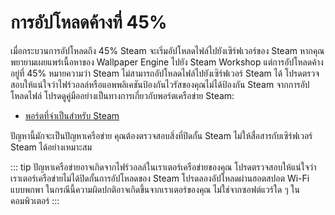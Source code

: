 # การอัปโหลดค้างที่ 45%

เมื่อกระบวนการอัปโหลดถึง 45% Steam จะเริ่มอัปโหลดไฟล์ไปยังเซิร์ฟเวอร์ของ Steam หากคุณพยายามเผยแพร่เนื้อหาของ Wallpaper Engine ไปยัง Steam Workshop แต่การอัปโหลดค้างอยู่ที่ 45% หมายความว่า Steam ไม่สามารถอัปโหลดไฟล์ไปยังเซิร์ฟเวอร์ Steam ได้ โปรดตรวจสอบให้แน่ใจว่าไฟร์วอลล์หรือแอพพลิเคชันป้องกันไวรัสของคุณไม่ได้ป้องกัน Steam จากการอัปโหลดไฟล์ โปรดดูคู่มืออย่างเป็นทางการเกี่ยวกับพอร์ตเครือข่าย Steam:

* [พอร์ตที่จำเป็นสำหรับ Steam](https://support.steampowered.com/kb_article.php?ref=8571-GLVN-8711)

ปัญหานี้มักจะเป็นปัญหาเครือข่าย คุณต้องตรวจสอบสิ่งที่ปิดกั้น Steam ไม่ให้สื่อสารกับเซิร์ฟเวอร์ Steam ได้อย่างเหมาะสม

::: tip
ปัญหาเครือข่ายอาจเกิดจากไฟร์วอลล์ในเราเตอร์เครือข่ายของคุณ โปรดตรวจสอบให้แน่ใจว่าเราเตอร์เครือข่ายไม่ได้ปิดกั้นการอัปโหลดของ Steam โปรดลองอัปโหลดผ่านฮอตสปอต Wi-Fi แบบพกพา ในกรณีนี้ความผิดปกติอาจเกิดขึ้นจากเราเตอร์ของคุณ ไม่ใช่จากซอฟต์แวร์ใด ๆ ในคอมพิวเตอร์
:::